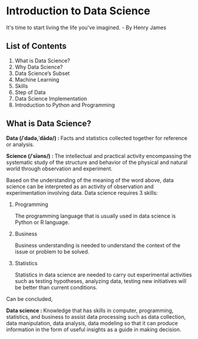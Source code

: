 <h1> Introduction to Data Science </h1>

<p> It's time to start living the life you've imagined. - By Henry James </p>

<h2> List of Contents </h2>

<ol>
  <li> What is Data Science? </li>
  <li> Why Data Science? </li>
  <li> Data Science’s Subset </li>
  <li> Machine Learning </li>
  <li> Skills </li>
  <li> Step of Data </li>
  <li> Data Science Implementation </li>
  <li> Introduction to Python and Programming </li>
</ol>

<h2> What is Data Science? </h2>

<p>
  <b> Data (/ˈdadə,ˈdādə/) : </b> Facts and statistics collected together for reference or analysis.
  
  <b> Science (/ˈsīəns/) : </b> 
  The intellectual and practical activity encompassing the systematic study of the structure and 
  behavior of the physical and natural world through observation and experiment.
  
  Based on the understanding of the meaning of the word above, data science can be interpreted as an activity of observation and experimentation involving data. 
  Data science requires 3 skills:
  <ol>
    <li> Programming </li>
      <p> 
        The programming language that is usually used in data science is Python or R language. 
      </p>
    <li> Business </li>
      <p> 
        Business understanding is needed to understand the context of the issue or problem to be solved. 
      </p>
    <li> Statistics </li>
      <p>
        Statistics in data science are needed to carry out experimental activities such as testing hypotheses, 
        analyzing data, testing new initiatives will be better than current conditions. 
      </p>
  </ol>

  Can be concluded,
  
  <b> Data science : </b> 
  Knowledge that has skills in computer, programming, statistics, and business to assist data processing such as 
  data collection, data manipulation, data analysis, data modeling so that it can produce information in the form of 
  useful insights as a guide in making decision.
</p>
